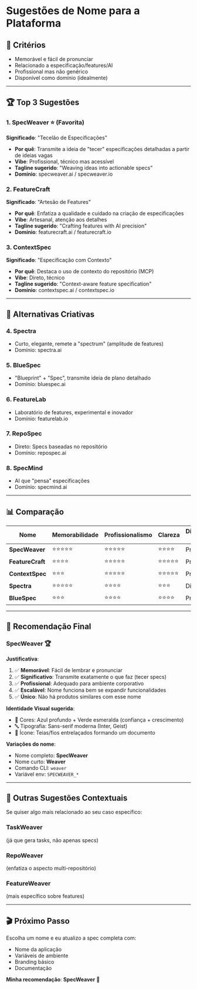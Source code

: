 # Sugestões de Nome para a Plataforma

## 🎯 Critérios
- Memorável e fácil de pronunciar
- Relacionado a especificação/features/AI
- Profissional mas não genérico
- Disponível como domínio (idealmente)

---

## 🏆 Top 3 Sugestões

### 1. **SpecWeaver** ⭐ (Favorita)
**Significado**: "Tecelão de Especificações"
- **Por quê**: Transmite a ideia de "tecer" especificações detalhadas a partir de ideias vagas
- **Vibe**: Profissional, técnico mas acessível
- **Tagline sugerido**: "Weaving ideas into actionable specs"
- **Domínio**: specweaver.ai / specweaver.io

### 2. **FeatureCraft**
**Significado**: "Artesão de Features"
- **Por quê**: Enfatiza a qualidade e cuidado na criação de especificações
- **Vibe**: Artesanal, atenção aos detalhes
- **Tagline sugerido**: "Crafting features with AI precision"
- **Domínio**: featurecraft.ai / featurecraft.io

### 3. **ContextSpec**
**Significado**: "Especificação com Contexto"
- **Por quê**: Destaca o uso de contexto do repositório (MCP)
- **Vibe**: Direto, técnico
- **Tagline sugerido**: "Context-aware feature specification"
- **Domínio**: contextspec.ai / contextspec.io

---

## 🎨 Alternativas Criativas

### 4. **Spectra** 
- Curto, elegante, remete a "spectrum" (amplitude de features)
- Domínio: spectra.ai

### 5. **BlueSpec**
- "Blueprint" + "Spec", transmite ideia de plano detalhado
- Domínio: bluespec.ai

### 6. **FeatureLab**
- Laboratório de features, experimental e inovador
- Domínio: featurelab.io

### 7. **RepoSpec**
- Direto: Specs baseadas no repositório
- Domínio: repospec.ai

### 8. **SpecMind**
- AI que "pensa" especificações
- Domínio: specmind.ai

---

## 📊 Comparação

| Nome | Memorabilidade | Profissionalismo | Clareza | Disponibilidade Domínio |
|------|---------------|-----------------|---------|------------------------|
| **SpecWeaver** | ⭐⭐⭐⭐⭐ | ⭐⭐⭐⭐⭐ | ⭐⭐⭐⭐ | Provável ✅ |
| **FeatureCraft** | ⭐⭐⭐⭐ | ⭐⭐⭐⭐⭐ | ⭐⭐⭐⭐⭐ | Provável ✅ |
| **ContextSpec** | ⭐⭐⭐ | ⭐⭐⭐⭐⭐ | ⭐⭐⭐⭐⭐ | Provável ✅ |
| **Spectra** | ⭐⭐⭐⭐⭐ | ⭐⭐⭐⭐ | ⭐⭐⭐ | Difícil ⚠️ |
| **BlueSpec** | ⭐⭐⭐ | ⭐⭐⭐⭐ | ⭐⭐⭐⭐ | Provável ✅ |

---

## 🚀 Recomendação Final

### **SpecWeaver** 🏆

**Justificativa**:
1. ✅ **Memorável**: Fácil de lembrar e pronunciar
2. ✅ **Significativo**: Transmite exatamente o que faz (tecer specs)
3. ✅ **Profissional**: Adequado para ambiente corporativo
4. ✅ **Escalável**: Nome funciona bem se expandir funcionalidades
5. ✅ **Único**: Não há produtos similares com esse nome

**Identidade Visual sugerida**:
- 🎨 Cores: Azul profundo + Verde esmeralda (confiança + crescimento)
- 🔤 Tipografia: Sans-serif moderna (Inter, Geist)
- 🎯 Ícone: Teias/fios entrelaçados formando um documento

**Variações do nome**:
- Nome completo: **SpecWeaver**
- Nome curto: **Weaver**
- Comando CLI: `weaver`
- Variável env: `SPECWEAVER_*`

---

## 💬 Outras Sugestões Contextuais

Se quiser algo mais relacionado ao seu caso específico:

### **TaskWeaver** 
(já que gera tasks, não apenas specs)

### **RepoWeaver**
(enfatiza o aspecto multi-repositório)

### **FeatureWeaver**
(mais específico sobre features)

---

## 🎬 Próximo Passo

Escolha um nome e eu atualizo a spec completa com:
- Nome da aplicação
- Variáveis de ambiente
- Branding básico
- Documentação

**Minha recomendação**: **SpecWeaver** 🎯


